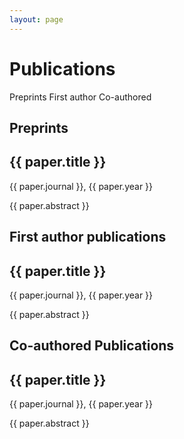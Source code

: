 ```yaml
---
layout: page
---
```


<script>
  export default {
    data() {
      return {
        publications: [],
        coauthor: [],
        preprints: []
      };
    },
    mounted() {
      fetch('/papers/papersFirst.json')
        .then(response => response.json())
        .then(data => {
          this.publications = data;
        });
      fetch('/papers/papersSecond.json')
        .then(response => response.json())
        .then(data => {
          this.coauthor = data;
        });
      fetch('/papers/preprints.json')
        .then(response => response.json())
        .then(data => {
          this.preprints = data;
        });
    },
  };
</script>

<div class="container mx-auto prose dark:prose-dark dark:prose-invert max-w-screen-lg px-12">
  <h1 class="py-10">Publications</h1>
  <div class="flex flex-row mb-4 text-sm md:text-md tracking-wider uppercase">
    <a class="inline-flex flex-1 justify-center dark:text-slate-300 text-slate-600 hover:text-red-600" href="#section-1">Preprints</a>
    <a class="inline-flex flex-1 justify-center dark:text-slate-300 text-slate-600 hover:text-red-600" href="#section-2">First author </a>
    <a class="inline-flex flex-1 justify-center dark:text-slate-300 text-slate-600 hover:text-red-600" href="#section-3">Co-authored</a>
  </div>
</div>
<div class="container mx-auto max-w-screen-lg px-12">
  <div class="h-1 bg-black dark:bg-white"></div>
  <h2 class="py-8 text-2xl font-semibold tracking-tight">Preprints</h2>
  <div id="section-1" class="grid grid-cols-1 gap-6 md:grid-cols-2 lg:grid-cols-3">
    <div v-for="paper in preprints" :key="paper.title" class="card block h-full max-w-sm rounded-lg border border-slate-200 shadow  dark:border-slate-700 hover:border-slate-400">
      <a :href="paper.link">
        <div class="p-5">
          <h2 class="mb-2 text-xl font-bold tracking-tight text-slate-900 dark:text-white">{{ paper.title }}</h2>
          <img :src="paper.image" class="mx-auto object-contain aspect-square max-h-36 ">
          <div class="text-center text-sm my-2">{{ paper.journal }}, {{ paper.year }}</div>
          <p class="font-light text-xs line-clamp-3">{{ paper.abstract }}</p>
        </div>
      </a>
    </div>
  </div>
  <div class="mt-8 h-1 bg-black dark:bg-white"></div>
  <h2 class="py-8 text-2xl font-semibold tracking-tight">First author publications</h2>
  <div id="section-2" class="grid grid-cols-1 gap-6 md:grid-cols-2 lg:grid-cols-3">
    <div v-for="paper in publications" :key="paper.title" class="card block h-full max-w-sm rounded-lg border border-slate-200 shadow  dark:border-slate-700 hover:border-slate-400">
      <a :href="paper.link">
        <div class="p-5">
          <h2 class="mb-2 text-xl font-bold tracking-tight text-slate-900 dark:text-white">{{ paper.title }}</h2>
          <img :src="paper.image" class="mx-auto object-contain aspect-square max-h-36 ">
          <div class="text-center text-sm my-2">{{ paper.journal }}, {{ paper.year }}</div>
          <p class="font-light text-xs line-clamp-3">{{ paper.abstract }}</p>
        </div>
      </a>
    </div>
  </div>
  <div class="mt-8 h-1 bg-black dark:bg-white"></div>
  <h2 class="py-8 text-2xl font-semibold tracking-tight">Co-authored Publications</h2>
  <div id="section-3" class="grid grid-cols-1 gap-6 md:grid-cols-2 lg:grid-cols-3">
    <div v-for="paper in coauthor" :key="paper.title" class="card block h-full max-w-sm rounded-lg border border-slate-200 shadow  dark:border-slate-700 hover:border-slate-400">
      <a :href="paper.link">
        <div class="p-5">
          <h2 class="mb-2 text-xl font-bold tracking-tight text-slate-900 dark:text-white">{{ paper.title }}</h2>
          <div class="text-center text-sm my-2">{{ paper.journal }}, {{ paper.year }}</div>
          <p class="font-light text-xs line-clamp-3">{{ paper.abstract }}</p>
        </div>
      </a>
    </div>
  </div>
  <br></br>
</div>

<style scoped>
  a {
    text-decoration: none;
    border: none;
  }

  .card {
    transition: transform 0.3s ease;
  }

  .card:hover {
    transform: translateY(-5px);
  }
</style>
